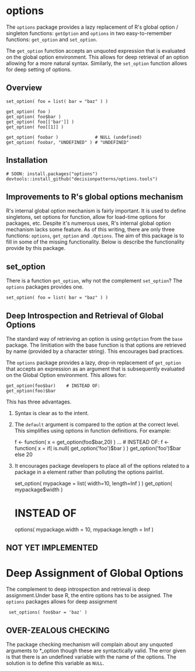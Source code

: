 # options

The `options` package provides a lazy replacement of R's global option / 
singleton functions: `getOption` and `options` in two easy-to-remember 
functions: `get_option` and `set_option`.

The `get_option` function accepts an unquoted expression that is evaluated on 
the global option environment. This allows for deep retrieval of an option 
allowing for a more natural syntax. Similarly, the `set_option` function allows 
for deep setting of options.

## Overview 

    set_option( foo = list( bar = "baz" ) )
   
    get_option( foo )
    get_option( foo$bar )
    get_option( foo[['bar']] )
    get_option( foo[[1]] )

    get_option( foobar )              # NULL (undefined)
    get_option( foobar, "UNDEFINED" ) # "UNDEFINED"
    

## Installation 

    # SOON: install.packages("options")
    devtools::install_github("decisionpatterns/options.tools")
   

## Improvements to R's global options mechanism

R's internal global option mechanism is fairly important.  It is used to define singletons, set options for function, allow for load-time options for packages, etc.  Despite it's numerous uses, R's internal global option mechanism lacks some feature. As of this writing, there are only three functions: `options`, `get_option` and `.Options`.  The aim of this package is to fill in some of the missing functionality. Below is describe the functionality provide by this package.


## set_option

There is a function `get_option`, why not the complement `set_option`?  The `options` packages provides one.

    set_option( foo = list( bar = "baz" ) )


## Deep Introspection and Retrieval of Global Options

The standard way of retrieving an option is using `getOption` from the `base` package. The limitiation with the base function is that options are retrieved by name (provided by a character string). This encourages bad practices.  

The `options` package provides a lazy, drop-in replacement of `get_option` that accepts an expression as an argument that is subsequently evaluated on the Global Option environment. This allows for:

    get_option(foo$bar)    # INSTEAD OF:
    get_option(foo)$bar    


This has three advantages. 

1. Syntax is clear as to the intent. 
2. The `default` argument is compared to the option at the correct level. This simplifies using options in function definitions.  For example:

    f <- function( x = get_option(foo$bar,20) ) ...   # INSTEAD OF:
    f <- function( x = if( is.null( get_option('foo')$bar ) ) get_option('foo')$bar else 20 

3. It encourages package developers to place all of the options related to a package in a element rather than polluting the options pairlist. 

    set_option( mypackage = list( width=10, length=Inf ) ) 
    get_option( mypackage$width )
    
    # INSTEAD OF 
    options( mypackage.width = 10, mypackage.length = Inf )
  

## NOT YET IMPLEMENTED 

# Deep Assignment of Global Options

The complement to deep introspection and retrieval is deep assignment.Under 
base R, the entire options has to be assigned. The `options` packages allows 
for deep assignment

     set_options( foo$bar = 'baz' )

## OVER-ZEALOUS CHECKING

The package checking mechanism will complain about any unquoted arguments to *_option though these are syntactically valid.  The error given is that there is an undefined variable with the name of the options. The solution is to define this variable as `NULL`.



